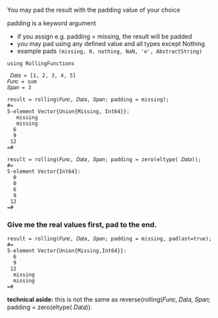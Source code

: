 You may pad the result with the padding value of your choice

padding is a keyword argument
- if you assign e.g. padding = missing, the result will be padded
- you may pad using any defined value and all types except Nothing
- example pads `(missing, 0, nothing, NaN, '∅', AbstractString)`

```
using RollingFunctions

 𝐷𝑎𝑡𝑎 = [1, 2, 3, 4, 5]
𝐹𝑢𝑛𝑐 = sum
𝑆𝑝𝑎𝑛 = 3

result = rolling(𝐹𝑢𝑛𝑐, 𝐷𝑎𝑡𝑎, 𝑆𝑝𝑎𝑛; padding = missing);
#=
5-element Vector{Union{Missing, Int64}}:
   missing
   missing
  6
  9
 12
=#
 
result = rolling(𝐹𝑢𝑛𝑐, 𝐷𝑎𝑡𝑎, 𝑆𝑝𝑎𝑛; padding = zero(eltype( 𝐷𝑎𝑡𝑎));
#=
5-element Vector{Int64}:
  0
  0
  6
  9
 12
=#
```

### Give me the real values first, pad to the end.
```
result = rolling(𝐹𝑢𝑛𝑐, 𝐷𝑎𝑡𝑎, 𝑆𝑝𝑎𝑛; padding = missing, padlast=true);
#=
5-element Vector{Union{Missing,Int64}}:
  6
  9
 12
  missing
  missing
=#
```

**technical aside:** this is not the same as reverse(rolling(𝐹𝑢𝑛𝑐, 𝐷𝑎𝑡𝑎, 𝑆𝑝𝑎𝑛; padding = zero(eltype( 𝐷𝑎𝑡𝑎)).
